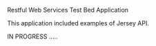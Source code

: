 Restful Web Services Test Bed Application

This application included examples of Jersey API.

IN PROGRESS .....
